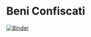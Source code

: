 # Beni Confiscati

[![Binder](https://mybinder.org/badge.svg)](https://mybinder.org/v2/gh/jackdbd/beni-confiscati/master)

